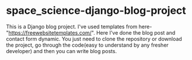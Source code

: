 # space_science-django-blog-project
 This is a Django blog project. I've used templates from here-"https://freewebsitetemplates.com/". Here I've done the  blog post and contact form dynamic. You just need to clone the repository or download the project, go through the code(easy to understand by any fresher developer) and then you can write blog posts. 
